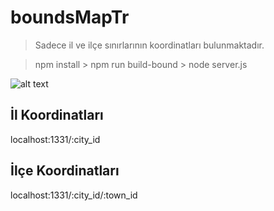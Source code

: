 # boundsMapTr
> Sadece il ve ilçe sınırlarının koordinatları bulunmaktadır.

> npm install > npm run build-bound > node server.js

![alt text](https://image.ibb.co/hFojjy/img.jpg "Tekirdağ")

## İl Koordinatları

localhost:1331/:city_id

## İlçe Koordinatları

localhost:1331/:city_id/:town_id
